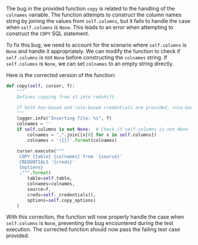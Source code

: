 The bug in the provided function `copy` is related to the handling of the `colnames` variable. The function attempts to construct the column names string by joining the values from `self.columns`, but it fails to handle the case when `self.columns` is `None`. This leads to an error when attempting to construct the `COPY` SQL statement.

To fix this bug, we need to account for the scenario where `self.columns` is `None` and handle it appropriately. We can modify the function to check if `self.columns` is not `None` before constructing the `colnames` string. If `self.columns` is `None`, we can set `colnames` to an empty string directly.

Here is the corrected version of the function:

```python
def copy(self, cursor, f):
    """
    Defines copying from s3 into redshift.

    If both key-based and role-based credentials are provided, role-based will be used.
    """
    logger.info("Inserting file: %s", f)
    colnames = ''
    if self.columns is not None:  # Check if self.columns is not None
        colnames = ",".join([x[0] for x in self.columns])
        colnames = '({})'.format(colnames)

    cursor.execute("""
     COPY {table} {colnames} from '{source}'
     CREDENTIALS '{creds}'
     {options}
     ;""".format(
        table=self.table,
        colnames=colnames,
        source=f,
        creds=self._credentials(),
        options=self.copy_options)
    )
```

With this correction, the function will now properly handle the case when `self.columns` is `None`, preventing the bug encountered during the test execution. The corrected function should now pass the failing test case provided.